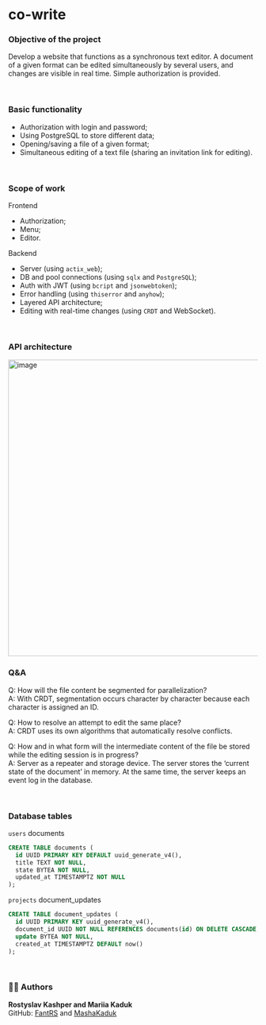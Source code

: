 # co-write

### Objective of the project
Develop a website that functions as a synchronous 
text editor. A document of a given format can be edited simultaneously by several
users, and changes are visible in real time. Simple authorization is provided.

<br>

### Basic functionality
* Authorization with login and password;
* Using PostgreSQL to store different data;
* Opening/saving a file of a given format;
* Simultaneous editing of a text file (sharing an invitation link for editing).

<br>

### Scope of work
Frontend

* Authorization;
* Menu;
* Editor.

Backend

* Server (using `actix_web`);
* DB and pool connections (using `sqlx` and `PostgreSQL`);
* Auth with JWT (using `bcript` and `jsonwebtoken`);
* Error handling (using `thiserror` and `anyhow`);
* Layered API architecture;
* Editing with real-time changes (using `CRDT` and WebSocket).

<br>

### API architecture
<img width="845" height="597" alt="image" src="https://github.com/user-attachments/assets/28130406-b104-4ee6-b779-9bc3d0184717" />

<br>

### Q&A

Q: How will the file content be segmented for parallelization?<br>
A: With CRDT, segmentation occurs character by character because each character is assigned an ID.

Q: How to resolve an attempt to edit the same place?<br>
A: CRDT uses its own algorithms that automatically resolve conflicts.

Q: How and in what form will the intermediate content of the file be stored while the editing session is in progress?<br>
A: Server as a repeater and storage device. The server stores the ‘current state of the document’ in memory. 
At the same time, the server keeps an event log in the database.

<br>

### Database tables

`users` documents
```sql
CREATE TABLE documents (
  id UUID PRIMARY KEY DEFAULT uuid_generate_v4(),
  title TEXT NOT NULL,
  state BYTEA NOT NULL,
  updated_at TIMESTAMPTZ NOT NULL
);
```

`projects` document_updates
```sql
CREATE TABLE document_updates (
  id UUID PRIMARY KEY uuid_generate_v4(),
  document_id UUID NOT NULL REFERENCES documents(id) ON DELETE CASCADE,
  update BYTEA NOT NULL,
  created_at TIMESTAMPTZ DEFAULT now()
);
```

<br>

### 👨‍💻 Authors
**Rostyslav Kashper and Mariia Kaduk**  
GitHub: [FantRS](https://github.com/FantRS) and [MashaKaduk](https://github.com/MashaKaduk)
